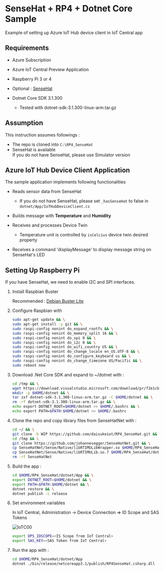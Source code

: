 # SenseHat + RP4 + Dotnet Core Sample

Example of setting up Azure IoT Hub device client in IoT Central app

## Requirements

- Azure Subscription
- Azure IoT Central Preview Application
- Raspberry Pi 3 or 4
- Optional : [SenseHat](https://www.raspberrypi.org/products/sense-hat/)
- Dotnet Core SDK 3.1.300

  - Tested with dotnet-sdk-3.1.300-linux-arm.tar.gz

## Assumption

This instruction assumes followings :

- The repo is cloned into `C:\RP4_SenseHat`
- SenseHat is available  
    If you do not have SenseHat, please use Simulator version

## Azure IoT Hub Device Client Application

The sample application implements following functionalities

- Reads sensor data from SenseHat  

  - If you do not have SenseHat, please set `_hasSenseHat` to false in `dotnet/App/IoTHubDeviceClient.cs`

- Builds message with **Temperature** and **Humidity**  

- Receives and processes Device Twin

  - Temperature unit is controlled by `isCelcius` device twin desired property

- Receives a command 'displayMessage' to display message string on SenseHat's LED

## Setting Up Raspberry Pi

If you have SenseHat, we need to enable I2C and SPI interfaces.

1. Install Raspbian Buster  

    Recommended : [Debian Buster Lite](https://downloads.raspberrypi.org/raspios_lite_armhf_latest)

1. Configure Raspbian with  

    ```bash
    sudo apt-get update && \
    sudo apt-get install -y git && \
    sudo raspi-config nonint do_expand_rootfs && \
    sudo raspi-config nonint do_memory_split 16 && \
    sudo raspi-config nonint do_spi 0 && \
    sudo raspi-config nonint do_i2c 0 && \
    sudo raspi-config nonint do_wifi_country US && \
    sudo raspi-config nonint do_change_locale en_US.UTF-8 && \
    sudo raspi-config nonint do_configure_keyboard us && \
    sudo raspi-config nonint do_change_timezone US/Pacific && \
    sudo reboot now
    ```

1. Download .Net Core SDK and expand to ~/dotnet with :  

    ```bash
    cd /tmp && \
    wget https://download.visualstudio.microsoft.com/download/pr/f2e1cb4a-0c70-49b6-871c-ebdea5ebf09d/acb1ea0c0dbaface9e19796083fe1a6b/dotnet-sdk-3.1.300-linux-arm.tar.gz
    mkdir -p $HOME/dotnet && \
    tar zxf dotnet-sdk-3.1.300-linux-arm.tar.gz -C $HOME/dotnet && \
    rm -rf dotnet-sdk-3.1.300-linux-arm.tar.gz && \
    echo export DOTNET_ROOT=$HOME/dotnet >> $HOME/.bashrc && \
    echo export PATH=$PATH:$HOME/dotnet >> $HOME/.bashrc
    ```

1. Clone the repo and copy library files from SenseHatNet with :

    ```bash
    cd ~/ && \
    git clone -b WIP https://github.com/daisukeiot/RP4_SenseHat.git && \
    cd /tmp && \
    git clone https://github.com/johannesegger/SenseHatNet.git && \
    cp SenseHatNet/Sense/Native/libRTIMULibWrapper.so $HOME/RP4_SenseHat/dotnet/App  && \
    cp SenseHatNet/Sense/Native/libRTIMULib.so.7 $HOME/RP4_SenseHat/dotnet/App  && \
    rm -rf SenseHatNet
    ```

1. Build the app :

    ```bash
    cd $HOME/RP4_SenseHat/dotnet/App && \
    export DOTNET_ROOT=$HOME/dotnet && \
    export PATH=$PATH:$HOME/dotnet && \
    dotnet restore && \
    dotnet publish -c release
    ```

1. Set environment variables  

    In IoT Central, Administration -> Device Connection => ID Scope and SAS Tokens

    ![IoTC00](media/IoTCentral_00.png)

    ```bash
    export DPS_IDSCOPE=<IS Scope from IoT Central>
    export SAS_KEY=<SAS Token from IoT Central>
    ```

1. Run the app with :

    ```bash
    cd $HOME/RP4_SenseHat/dotnet/App
    dotnet ./bin/release/netcoreapp3.1/publish/RP4SenseHat.csharp.dll
    ```
